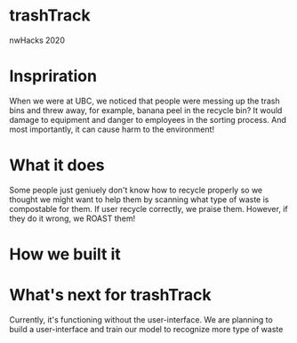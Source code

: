 # trashTrack

nwHacks 2020

# Inspriration
When we were at UBC, we noticed that people were messing up the trash bins and threw away, for example, banana peel in the recycle bin?
It would damage to equipment and danger to employees in the sorting process. And most importantly, it can cause harm to the environment!

# What it does
Some people just geniuely don't know how to recycle properly so we thought we might want to help them by
scanning what type of waste is compostable for them. If user recycle correctly, we praise them. However, if they do it wrong,
we ROAST them!

# How we built it


# What's next for trashTrack
Currently, it's functioning without the user-interface. We are planning to build a user-interface and train our model to recognize more type of waste
